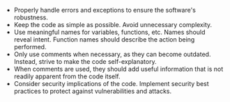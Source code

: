 * Properly handle errors and exceptions to ensure the software's robustness.
* Keep the code as simple as possible. Avoid unnecessary complexity.
* Use meaningful names for variables, functions, etc. Names should reveal intent. Function
  names should describe the action being performed.
* Only use comments when necessary, as they can become outdated. Instead, strive to make
  the code self-explanatory.
* When comments are used, they should add useful information that is not readily apparent
  from the code itself.
* Consider security implications of the code. Implement security best practices to protect
  against vulnerabilities and attacks.
